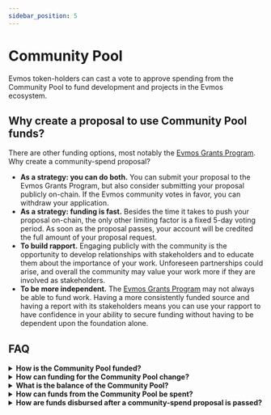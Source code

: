 ```yaml
---
sidebar_position: 5
---
```


# Community Pool

Evmos token-holders can cast a vote to approve spending from the Community Pool to fund development
and projects in the Evmos ecosystem.

## Why create a proposal to use Community Pool funds?

There are other funding options, most notably the [Evmos Grants Program](https://medium.com/openverse/announcing-evmos-grants-78aa28562db6).
Why create a community-spend proposal?

- **As a strategy: you can do both.** You can submit your proposal to the Evmos Grants Program,
but also consider submitting your proposal publicly on-chain.
If the Evmos community votes in favor, you can withdraw your application.
- **As a strategy: funding is fast.** Besides the time it takes to push your proposal on-chain,
the only other limiting factor is a fixed 5-day voting period.
As soon as the proposal passes, your account will be credited the full amount of your proposal request.
- **To build rapport.** Engaging publicly with the community is the opportunity
to develop relationships with stakeholders and to educate them about the importance of your work.
Unforeseen partnerships could arise,
and overall the community may value your work more if they are involved as stakeholders.
- **To be more independent.** The [Evmos Grants Program](https://medium.com/openverse/announcing-evmos-grants-78aa28562db6)
may not always be able to fund work.
Having a more consistently funded source and having a report with its stakeholders means
you can use your rapport to have confidence in your ability to secure funding
without having to be dependent upon the foundation alone.

## FAQ


<details>

<summary><b>How is the Community Pool funded?</b></summary>

10% of all tokens generated (via block rewards) are continually transferred to and accrue within the Community Pool.

</details>

<details>

<summary><b>How can funding for the Community Pool change?</b></summary>

Though the rate of funding is currently fixed at 10% of tokens minted per epoch.
The current value of funding may be modified with a governance proposal and enacted immediately after the proposal passes.

Funded projects that fail to deliver may return funding to Community Pool
and entities may help fund the Community Pool by depositing funds directly to the escrow account.

</details>


<details>

<summary><b>What is the balance of the Community Pool?</b></summary>

- **Community Pool Account**: [`evmos1jv65s3grqf6v6jl3dp4t6c9t9rk99cd8974jnh`](https://www.mintscan.io/openverse/account/openverse1jv65s3grqf6v6jl3dp4t6c9t9rk99cd8974jnh)

</details>

<details>

<summary><b>How can funds from the Community Pool be spent?</b></summary>

Funds from the Evmos Community Pool may be spent via successful governance proposal.

</details>

<details>

<summary><b>How are funds disbursed after a community-spend proposal is passed?</b></summary>

If a community-spend proposal passes successfully,
the number of EVMOS encoded in the proposal will be transferred
from the community pool to the address encoded in the proposal,
and this will happen immediately after the voting period ends.
</details>
